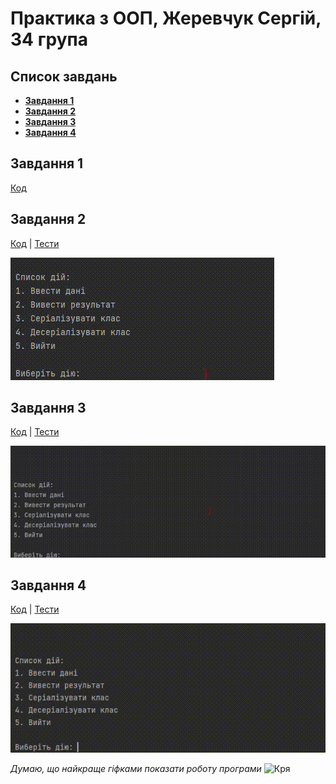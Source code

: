 # Практика з ООП, Жеревчук Сергій, 34 група

## Список завдань
- [**Завдання 1**](#завдання-1)
- [**Завдання 2**](#завдання-2)
- [**Завдання 3**](#завдання-3)
- [**Завдання 4**](#завдання-4)

## Завдання 1
[Код](src/Task_1)

## Завдання 2
[Код](src/Task_2) | [Тести](test/Task_2/Test.java)

![](assets/task-2/Приклад%20роботи.gif)

## Завдання 3
[Код](src/Task_3) | [Тести](test/Task_3/Test.java)

![](assets/task-3/Приклад%20роботи.gif)

## Завдання 4
[Код](src/Task_4) | [Тести](test/Task_4/Test.java)

![](assets/task-4/Приклад%20роботи.gif)

*Думаю, що найкраще гіфками показати роботу програми*
![Кря](https://tenor.com/ru/view/pikachu-pokemon-tongue-out-wiggle-tongue-weird-face-gif-16364996.gif)
